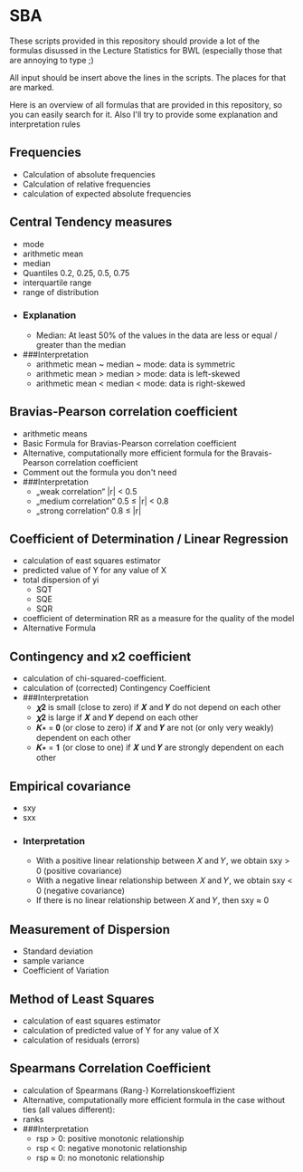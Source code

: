 # SBA

These scripts provided in this repository should provide a lot of the formulas disussed in the Lecture Statistics for BWL (especially those that are annoying 
to type ;)

All input should be insert above the lines in the scripts. The places for that are marked.

Here is an overview of all formulas that are provided in this repository, so you can easily search for it.
Also I'll try to provide some explanation and interpretation rules

## Frequencies
- Calculation of absolute frequencies
- Calculation of relative frequencies
- calculation of expected absolute frequencies

## Central Tendency measures
- mode
- arithmetic mean
- median
- Quantiles 0.2, 0.25, 0.5, 0.75
- interquartile range
- range of distribution
 - ### Explanation
    - Median: At least 50% of the values in the data are less or equal / greater than the median
 - ###Interpretation
    - arithmetic mean ~ median ~ mode: data is symmetric
    - arithmetic mean > median > mode: data is left-skewed
    - arithmetic mean < median < mode: data is right-skewed
  
## Bravias-Pearson correlation coefficient
- arithmetic means
- Basic Formula for Bravias-Pearson correlation coefficient
- Alternative, computationally more efficient formula for the Bravais-Pearson correlation coefficient
- Comment out the formula you don't need
- ###Interpretation
    - „weak correlation“ |r| < 0.5
    - „medium correlation“ 0.5 ≤ |r| < 0.8
    - „strong correlation“ 0.8 ≤ |r|

## Coefficient of Determination / Linear Regression
- calculation of east squares estimator
- predicted value of Y for any value of X
- total dispersion of yi
    - SQT
    - SQE
    - SQR
- coefficient of determination RR as a measure for the quality of the model
- Alternative Formula

## Contingency and x2 coefficient
- calculation of chi-squared-coefficient.
- calculation of (corrected) Contingency Coefficient
- ###Interpretation
    - 𝝌𝟐 is small (close to zero) if 𝑿 and 𝒀 do not depend on each other
    - 𝝌𝟐 is large if 𝑿 and 𝒀 depend on each other
    - 𝑲∗ = 𝟎 (or close to zero) if 𝑿 and 𝒀 are not (or only very weakly) dependent on each other
    - 𝑲∗ = 𝟏 (or close to one) if 𝑿 und 𝒀 are strongly dependent on each other

## Empirical covariance
- sxy 
- sxx
- ### Interpretation
  - With a positive linear relationship between 𝑋 and 𝑌, we obtain sxy > 0 (positive covariance)
  - With a negative linear relationship between 𝑋 and 𝑌, we obtain sxy < 0 (negative covariance)  
  - If there is no linear relationship between 𝑋 and 𝑌, then sxy ≈ 0

## Measurement of Dispersion
- Standard deviation
- sample variance
- Coefficient of Variation

## Method of Least Squares
- calculation of east squares estimator
- calculation of predicted value of Y for any value of X
- calculation of residuals (errors)

## Spearmans Correlation Coefficient
- calculation of Spearmans (Rang-) Korrelationskoeffizient
- Alternative, computationally more efficient formula in the case without ties (all values different):
- ranks
- ###Interpretation
  - rsp > 0: positive monotonic relationship
  - rsp < 0: negative monotonic relationship
  - rsp ≈ 0: no monotonic relationship











